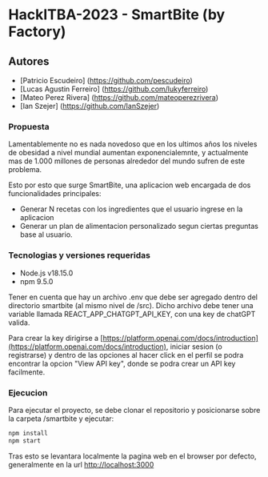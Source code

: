 # HackITBA-2023 - SmartBite (by Factory)

## Autores

- [Patricio Escudeiro] (https://github.com/pescudeiro)
- [Lucas Agustin Ferreiro] (https://github.com/lukyferreiro)
- [Mateo Perez Rivera] (https://github.com/mateoperezrivera)
- [Ian Szejer] (https://github.com/IanSzejer)

### Propuesta

Lamentablemente no es nada novedoso que en los ultimos años los niveles
de obesidad a nivel mundial aumentan exponencialemnte, y actualmente mas de
1.000 millones de personas alrededor del mundo sufren de este problema.

Esto por esto que surge SmartBite, una aplicacion web encargada de dos funcionalidades
principales:
- Generar N recetas con los ingredientes que el usuario ingrese en la aplicacion
- Generar un plan de alimentacion personalizado segun ciertas preguntas base al usuario.

### Tecnologias y versiones requeridas

- Node.js v18.15.0
- npm 9.5.0

Tener en cuenta que hay un archivo .env que debe ser agregado dentro del directorio smartbite (al mismo nivel de /src).
Dicho archivo debe tener una variable llamada REACT_APP_CHATGPT_API_KEY, con una key de chatGPT valida.

Para crear la key dirigirse a [https://platform.openai.com/docs/introduction](https://platform.openai.com/docs/introduction), 
iniciar sesion (o registrarse) y dentro de las opciones al hacer click en el perfil se podra encontrar la opcion "View API key", donde se podra crear un API key facilmente.

### Ejecucion

Para ejecutar el proyecto, se debe clonar el repositorio y posicionarse sobre la carpeta /smartbite y ejecutar:

```sh
npm install
npm start
```

Tras esto se levantara localmente la pagina web en el browser por defecto, generalmente en 
la url [http://localhost:3000](http://localhost:3000)
